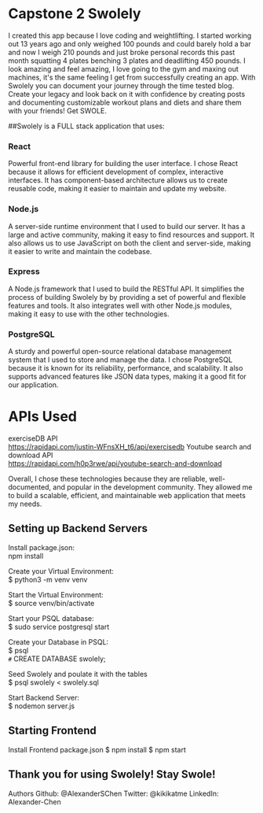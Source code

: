 # Capstone 2 Swolely

I created this app because I love coding and weightlifting. I started working out 13 years ago and only weighed 100 pounds and could barely hold a bar and now I weigh 210 pounds and just broke personal records this past month squatting 4 plates benching 3 plates and deadlifting 450 pounds. I look amazing and feel amazing, I love going to the gym and maxing out machines, it's the same feeling I get from successfully creating an app. With Swolely you can document your journey through the time tested blog. Create your legacy and look back on it with confidence by creating posts and documenting customizable workout plans and diets and share them with your friends! Get SWOLE.

##Swolely is a FULL stack application that uses:

### React 
Powerful front-end library for building the user interface. I chose React because it allows for efficient development of complex, interactive interfaces. It has component-based architecture allows us to create reusable code, making it easier to maintain and update my website.

### Node.js
A server-side runtime environment that I used to build our server. It has a large and active community, making it easy to find resources and support. It also allows us to use JavaScript on both the client and server-side, making it easier to write and maintain the codebase.

### Express
A Node.js framework that I used to build the RESTful API. It simplifies the process of building Swolely by by providing a set of powerful and flexible features and tools. It also integrates well with other Node.js modules, making it easy to use with the other technologies.

### PostgreSQL
A sturdy and powerful open-source relational database management system that I used to store and manage the data. I chose PostgreSQL because it is known for its reliability, performance, and scalability. It also supports advanced features like JSON data types, making it a good fit for our application.

# APIs Used
exerciseDB API\
https://rapidapi.com/justin-WFnsXH_t6/api/exercisedb
Youtube search and download API\
https://rapidapi.com/h0p3rwe/api/youtube-search-and-download

Overall, I chose these technologies because they are reliable, well-documented, and popular in the development community. They allowed me to build a scalable, efficient, and maintainable web application that meets my needs.

Setting up Backend Servers
---
Install package.json:\
npm install

Create your Virtual Environment:\
$ python3 -m venv venv

Start the Virtual Environment:\
$ source venv/bin/activate

Start your PSQL database:\
$ sudo service postgresql start

Create your Database in PSQL:\
$ psql\
`#` CREATE DATABASE swolely;

Seed Swolely and poulate it with the tables\
$ psql swolely < swolely.sql

Start Backend Server:\
$ nodemon server.js

Starting Frontend
---
Install Frontend package.json
$ npm install
$ npm start

Thank you for using Swolely! Stay Swole!
---

Authors
Github: @AlexanderSChen
Twitter: @kikikatme
LinkedIn: Alexander-Chen
